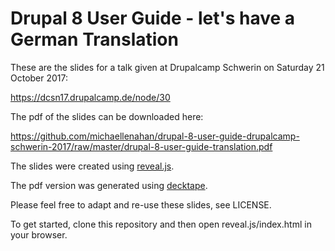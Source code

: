 # Drupal 8 User Guide - let's have a German Translation

These are the slides for a talk given at Drupalcamp Schwerin on Saturday 21 October 2017:

https://dcsn17.drupalcamp.de/node/30

The pdf of the slides can be downloaded here:

https://github.com/michaellenahan/drupal-8-user-guide-drupalcamp-schwerin-2017/raw/master/drupal-8-user-guide-translation.pdf

The slides were created using [reveal.js](https://github.com/hakimel/reveal.js).

The pdf version was generated using [decktape](https://github.com/astefanutti/decktape).

Please feel free to adapt and re-use these slides, see LICENSE.

To get started, clone this repository and then open reveal.js/index.html in your browser.
